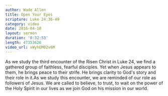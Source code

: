 ```yaml
---
author: Wade Allen
title: Open Your Eyes
scripture: Luke 24:36-49
category: video
date: 2016-04-10
layout: sermon
duration: '0:32:53' 
length: 47353626
video_url: xWyhEM02v6M
---
```


As we study the third encounter of the Risen Christ in Luke 24, we find a gathered group of faithless, fearful disciples. Yet when Jesus appears to them, he brings peace to their strife. He brings clarity to God's story and their role in it.As we study this encounter, we are reminded of our role as followers of Jesus. We are called to believe, to trust, to wait on the power of the Holy Spirit in our lives as we join God on his mission in our world.
